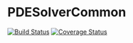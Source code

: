 # PDESolverCommon
 



[![Build Status](https://travis-ci.org/OptimalDesignLab/PDESolverCommon.jl.svg)](https://travis-ci.org/OptimalDesignLab/PDESolverCommon.jl)
[![Coverage Status](https://coveralls.io/repos/OptimalDesignLab/PDESolverCommon.jl/badge.png)](https://coveralls.io/r/OptimalDesignLab/PDESolverCommon.jl)

